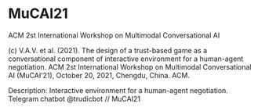 # MuCAI21
ACM 2st International Workshop on Multimodal Conversational AI

(c) V.A.V. et al. (2021). The design of a trust-based game as a conversational component of interactive environment for a human-agent negotiation. ACM 2st International Workshop on Multimodal Conversational AI (MuCAI’21), October 20, 2021, Chengdu, China. ACM.

Description: Interactive environment for a human-agent negotiation. Telegram chatbot @trudicbot // MuCAI21
